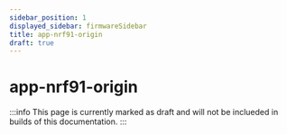 ```yaml
---
sidebar_position: 1
displayed_sidebar: firmwareSidebar
title: app-nrf91-origin
draft: true
---
```

# app-nrf91-origin

:::info
This page is currently marked as draft and will not be inclueded in builds of this documentation.
:::
